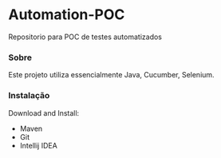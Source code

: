 # Automation-POC
Repositorio para POC de testes automatizados

### Sobre
Este projeto utiliza essencialmente Java, Cucumber, Selenium.  

### Instalação
Download and Install:
 - Maven
 - Git
 - Intellij IDEA
